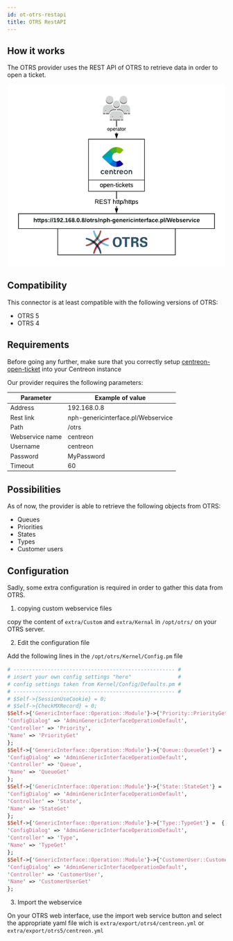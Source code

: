 ```yaml
---
id: ot-otrs-restapi
title: OTRS RestAPI
---
```


## How it works

The OTRS provider uses the REST API of OTRS to retrieve data in order to open a
ticket.

![architecture](../../assets/integrations/open-tickets/ot-otrs-architecture.png)

## Compatibility

This connector is at least compatible with the following versions of OTRS:

- OTRS 5
- OTRS 4

## Requirements

Before going any further, make sure that you correctly setup
[centreon-open-ticket](https://documentation.centreon.com/docs/centreon-open-tickets/en/latest/installation/index)
into your Centreon instance

Our provider requires the following parameters:

| Parameter       | Example of value                   |
| --------------- | ---------------------------------- |
| Address         | 192.168.0.8                        |
| Rest link       | nph-genericinterface.pl/Webservice |
| Path            | /otrs                              |
| Webservice name | centreon                           |
| Username        | centreon                           |
| Password        | MyPassword                         |
| Timeout         | 60                                 |

## Possibilities

As of now, the provider is able to retrieve the following objects from OTRS:

- Queues
- Priorities
- States
- Types
- Customer users

## Configuration

Sadly, some extra configuration is required in order to gather this data from
OTRS.

1.  copying custom webservice files

copy the content of `extra/Custom` and `extra/Kernal` in `/opt/otrs/` on your
OTRS server.

2.  Edit the configuration file

Add the following lines in the `/opt/otrs/Kernel/Config.pm` file

``` perl
# ---------------------------------------------------- #
# insert your own config settings "here"               #
# config settings taken from Kernel/Config/Defaults.pm #
# ---------------------------------------------------- #
# $Self->{SessionUseCookie} = 0;
# $Self->{CheckMXRecord} = 0;
$Self->{'GenericInterface::Operation::Module'}->{'Priority::PriorityGet'} =  {
'ConfigDialog' => 'AdminGenericInterfaceOperationDefault',
'Controller' => 'Priority',
'Name' => 'PriorityGet'
};
$Self->{'GenericInterface::Operation::Module'}->{'Queue::QueueGet'} =  {
'ConfigDialog' => 'AdminGenericInterfaceOperationDefault',
'Controller' => 'Queue',
'Name' => 'QueueGet'
};
$Self->{'GenericInterface::Operation::Module'}->{'State::StateGet'} =  {
'ConfigDialog' => 'AdminGenericInterfaceOperationDefault',
'Controller' => 'State',
'Name' => 'StateGet'
};
$Self->{'GenericInterface::Operation::Module'}->{'Type::TypeGet'} =  {
'ConfigDialog' => 'AdminGenericInterfaceOperationDefault',
'Controller' => 'Type',
'Name' => 'TypeGet'
};
$Self->{'GenericInterface::Operation::Module'}->{'CustomerUser::CustomerUserGet'} =  {
'ConfigDialog' => 'AdminGenericInterfaceOperationDefault',
'Controller' => 'CustomerUser',
'Name' => 'CustomerUserGet'
};
```

3.  Import the webservice

On your OTRS web interface, use the import web service button and select the
appropriate yaml file wich is `extra/export/otrs4/centreon.yml` or
`extra/export/otrs5/centreon.yml`
